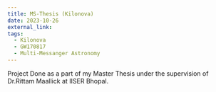 ```yaml
---
title: MS-Thesis (Kilonova)
date: 2023-10-26
external_link: 
tags:
  - Kilonova
  - GW170817
  - Multi-Messanger Astronomy
---
```

Project Done as a part of my Master Thesis under the supervision of Dr.Rittam Maallick at IISER Bhopal.

<!--more-->
